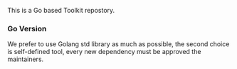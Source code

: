 This is a Go based Toolkit repostory.

### Go Version

We prefer to use Golang std library as much as possible, the second choice is self-defined tool, every new dependency must be approved the maintainers.
